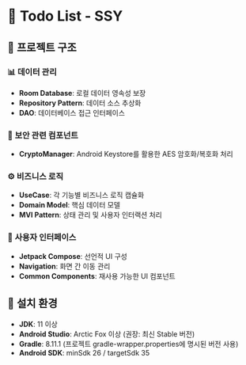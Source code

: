 # 🔐 Todo List - SSY

## 📁 프로젝트 구조

### 📊 **데이터 관리**
- **Room Database**: 로컬 데이터 영속성 보장
- **Repository Pattern**: 데이터 소스 추상화
- **DAO**: 데이터베이스 접근 인터페이스

### 🔐 **보안 관련 컴포넌트**
- **CryptoManager**: Android Keystore를 활용한 AES 암호화/복호화 처리

### ⚙️ **비즈니스 로직**
- **UseCase**: 각 기능별 비즈니스 로직 캡슐화
- **Domain Model**: 핵심 데이터 모델
- **MVI Pattern**: 상태 관리 및 사용자 인터랙션 처리

### 🎨 **사용자 인터페이스**
- **Jetpack Compose**: 선언적 UI 구성
- **Navigation**: 화면 간 이동 관리
- **Common Components**: 재사용 가능한 UI 컴포넌트

## 🔧 설치 환경

- **JDK**: 11 이상
- **Android Studio**: Arctic Fox 이상 (권장: 최신 Stable 버전)
- **Gradle**: 8.11.1 (프로젝트 gradle-wrapper.properties에 명시된 버전 사용)
- **Android SDK**: minSdk 26 / targetSdk 35

